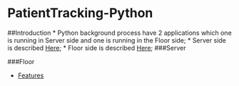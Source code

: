 # PatientTracking-Python

##Introduction
    * Python background process have 2 applications which one is running in Server side and one is running in the Floor side;
    * Server side is described [Here](#server);
    * Floor side is described [Here](#floor);
###Server


###Floor

- [Features](#features)